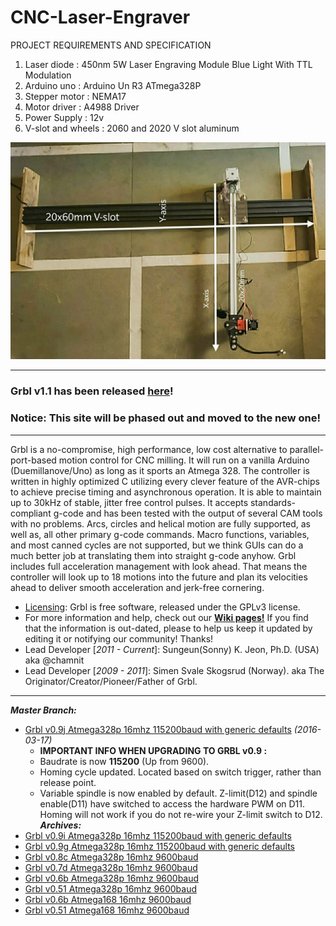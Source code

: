 # CNC-Laser-Engraver
 PROJECT REQUIREMENTS AND SPECIFICATION
 1. Laser diode : 450nm 5W Laser Engraving Module Blue Light With TTL Modulation
 2. Arduino uno : Arduino Un R3 ATmega328P
 3. Stepper motor : NEMA17
 4. Motor driver : A4988 Driver
 5. Power Supply : 12v
 6. V-slot and wheels : 2060  and 2020 V slot aluminum 

![GitHub Logo](https://github.com/AkshayKattimani/CNC-Laser-Engraver/blob/main/LaserEngraverFrame.jpeg)
***
### Grbl v1.1 has been released [here](https://github.com/gnea/grbl/releases)!
### Notice: This site will be phased out and moved to the new one!
***
Grbl is a no-compromise, high performance, low cost alternative to parallel-port-based motion control for CNC milling. It will run on a vanilla Arduino (Duemillanove/Uno) as long as it sports an Atmega 328. 
The controller is written in highly optimized C utilizing every clever feature of the AVR-chips to achieve precise timing and asynchronous operation. It is able to maintain up to 30kHz of stable, jitter free control pulses.
It accepts standards-compliant g-code and has been tested with the output of several CAM tools with no problems. Arcs, circles and helical motion are fully supported, as well as, all other primary g-code commands. Macro functions, variables, and most canned cycles are not supported, but we think GUIs can do a much better job at translating them into straight g-code anyhow.
Grbl includes full acceleration management with look ahead. That means the controller will look up to 18 motions into the future and plan its velocities ahead to deliver smooth acceleration and jerk-free cornering.
* [Licensing](https://github.com/grbl/grbl/wiki/Licensing): Grbl is free software, released under the GPLv3 license.
* For more information and help, check out our **[Wiki pages!](https://github.com/grbl/grbl/wiki)** If you find that the information is out-dated, please to help us keep it updated by editing it or notifying our community! Thanks!
* Lead Developer [_2011 - Current_]: Sungeun(Sonny) K. Jeon, Ph.D. (USA) aka @chamnit
* Lead Developer [_2009 - 2011_]: Simen Svale Skogsrud (Norway). aka The Originator/Creator/Pioneer/Father of Grbl.
***

_**Master Branch:**_
* [Grbl v0.9j Atmega328p 16mhz 115200baud with generic defaults](http://bit.ly/1I8Ey4S) _(2016-03-17)_
  - **IMPORTANT INFO WHEN UPGRADING TO GRBL v0.9 :** 
  - Baudrate is now **115200** (Up from 9600). 
  - Homing cycle updated. Located based on switch trigger, rather than release point.
  - Variable spindle is now enabled by default. Z-limit(D12) and spindle enable(D11) have switched to access the hardware PWM on D11. Homing will not work if you do not re-wire your Z-limit switch to D12.
_**Archives:**_
* [Grbl v0.9i Atmega328p 16mhz 115200baud with generic defaults](http://bit.ly/1EiviDk) 
* [Grbl v0.9g Atmega328p 16mhz 115200baud with generic defaults](http://bit.ly/1m8E1Qa) 
* [Grbl v0.8c Atmega328p 16mhz 9600baud](http://bit.ly/SSdCJE)
* [Grbl v0.7d Atmega328p 16mhz 9600baud](http://bit.ly/ZhL15G)
* [Grbl v0.6b Atmega328p 16mhz 9600baud](http://bit.ly/VD04A5)
* [Grbl v0.51 Atmega328p 16mhz 9600baud](http://bit.ly/W75BS1)
* [Grbl v0.6b Atmega168 16mhz 9600baud](http://bit.ly/SScWnE)
* [Grbl v0.51 Atmega168 16mhz 9600baud](http://bit.ly/VXyrYu)
